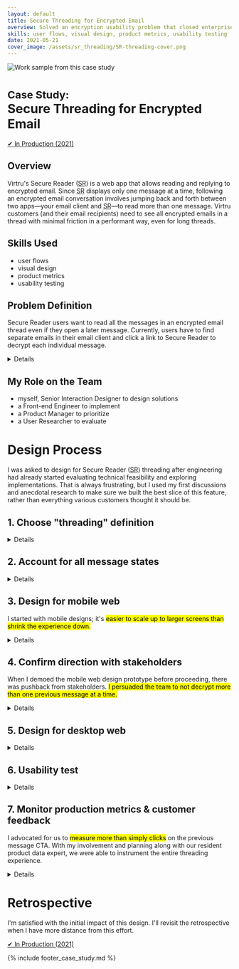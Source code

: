 ```yaml
---
layout: default
title: Secure Threading for Encrypted Email
overview: Solved an encryption usability problem that closed enterprise customers like Equifax and Dish Network, delighted Capital One and Verizon, and had a 98+% success rate.
skills: user flows, visual design, product metrics, usability testing
date: 2021-05-21
cover_image: /assets/sr_threading/SR-threading-cover.png
---
```


<img
  src="{{ site.url }}/assets/sr_threading/SR-threading-cover.png"
  alt="Work sample from this case study"
  class="screenshot screenshot-landscape"
/>

# <small>Case Study:</small> <br />Secure Threading for Encrypted Email

<a href="https://www.virtru.com/secure-collaboration/" type="button" class="btn btn-success" target="_blank">&#10004; In Production (2021)</a>

## Overview

Virtru's Secure Reader (<abbr title="Secure Reader">SR</abbr>) is a web app that allows reading and replying to encrypted email. Since <abbr title="Secure Reader">SR</abbr> displays only one message at a time, following an encrypted email conversation involves jumping back and forth between two apps—your email client and <abbr title="Secure Reader">SR</abbr>—to read more than one message. Virtru customers (and their email recipients) need to see all encrypted emails in a thread with minimal friction in a performant way, even for long threads.

## Skills Used

* user flows  
* visual design
* product metrics
* usability testing

## Problem Definition

<p>
  Secure Reader users want to read all the messages in an encrypted email thread even if they open a later message. Currently, users have to find separate emails in their email client and click a link to Secure Reader to decrypt each individual message.
</p>

<details>
  <div>
    <h3>Step 1. Find latest encrypted email (2 of 2)</h3>
    <img
      src="{{ site.url }}/assets/sr_threading/cur_SR_1-email_2_of_2.png"
      alt="Encrypted email 2 of 2 in email client"
      class="screenshot screenshot-landscape"
    />

    <h3>Step 2. Authenticate & decrypt latest email</h3>
    <img
      src="{{ site.url }}/assets/sr_threading/cur_SR_3-SR_2_of_2.png"
      alt="Decrypted email 2 of 2 in Secure Reader"
      class="screenshot screenshot-landscape"
    />

    <h3>Step 3. Find previous encrypted email (1 of 2)</h3>
    <img
      src="{{ site.url }}/assets/sr_threading/cur_SR_5-email_1_of_2.png"
      alt="Encrypted email 1 of 2 in email client"
      class="screenshot screenshot-landscape"
    />

    <h3>Step 4. Authenticate & decrypt previous email (1 of 2)</h3>
    <img
      src="{{ site.url }}/assets/sr_threading/cur_SR_7-SR_1_of_2.png"
      alt="Decrypted email 2 of 2 in Secure Reader"
      class="screenshot screenshot-landscape"
    />
  </div>

  Challenges:
  <ul>
    <li>
      Understand if users expect "threading" to mean conversation view, quoted content, or something else when they request this feature.
    </li>
    <li>
      Preserve as much email context as possible.
    </li>
    <li>
      Must not sacrifice performance or time to decrypt.
    </li>
    <li>
      Must work well on mobile web.
    </li>
    <li>
      Ideally, support threads of any length (1 message to many).
    </li>
  </ul>
</details>

## My Role on the Team

<ul>
  <li>myself, Senior Interaction Designer to design solutions</li>
  <li>a Front-end Engineer to implement</li>
  <li>a Product Manager to prioritize</li>
  <li>a User Researcher to evaluate</li>
</ul>

# Design Process

I was asked to design for Secure Reader (<abbr title="Secure Reader">SR</abbr>) threading after engineering had already started evaluating technical feasibility and exploring implementations. That is always frustrating, but I used my first discussions and anecdotal research to make sure we built the best slice of this feature, rather than everything various customers thought it should be.

## 1. Choose "threading" definition

<details>
  <h3>Email "threading" is ambiguous</h3>

  <ol>
    <li>
      <p>Conversation view in Gmail and Outlook</p>

      <img
        src="{{ site.url }}/assets/sr_threading/defn/conversation-view.png"
        alt="Gmail conversation view example of threading - 5 messages"
        class="screenshot screenshot-landscape"
      />

      <ul>
        <li>Messages with a shared subject line are displayed in a list where each message is given a similar visual treatment.</li>
        <li>Earlier messages are visible by default.</li>
        <li>Messages may or may not have quoted content in the body of each</li>
        email. Expanding the quoted content shows earlier messages.
        <li>Typically chronological (oldest to newest)</li>
      </ul>
    </li>

    <li>
      <p>Quoted content in the body of an email</p>

      <img
        src="{{ site.url }}/assets/sr_threading/defn/quoting.png"
        alt="Quoted email example of threading - 2 messages"
        class="screenshot screenshot-landscape"
      />

      <ul>
        <li>When composing a reply or forward, most email clients insert the</li>
        previous message body as a quote into the bottom of the new email.
        <li>When reading an email with a quoted message, earlier messages are</li>
        collapsed by default.
        <li>Quoted messages are given different visual treatment from the</li>
        currently viewed or composed message.
        <li>Typically reverse chronological (newest to oldest)</li>
      </ul>
    </li>

    <li>
      Both conversation view and quoting preserve context. Either would help <abbr title="Secure Reader">SR</abbr> users understand more about where the currently unlocked message fits in. So which should we do?
    </li>
  </ol>

  <h3>Conversation view as "<abbr title="Secure Reader">SR</abbr> threading"</h3>

  <h4>Upsides</h4>

    <ul>
      <li>Easier to follow the conversation because each message has the same visual weight.</li>
      <li>Existing message design already works for smaller resolutions like mobile web.</li>
      <li>Future-proofing <abbr title="Secure Reader">SR</abbr> — if each message is treated the same way visually, that leaves room to show policy controls (e.g. revoke, expire, watermark, etc.) for messages where you’re the policy owner.</li>
      <li>Future-proofing <abbr title="Secure Reader">SR</abbr> — if each message is treated the same way visually, that leaves room to reply to earlier messages directly from <abbr title="Secure Reader">SR</abbr>.</li>
    </ul>

  <h4>Downsides</h4>
  <ul>
    <li>For performance reasons, we shouldn’t load the entire
    conversation like an email client. Decrypting every earlier message would make reading the latest message take too long.</li>
  </ul>

  <h3>Quoted content as "<abbr title="Secure Reader">SR</abbr> threading"</h3>

  <h4>Upsides</h4>
  <ul>
    <li>Since the UI emphasizes the current message and not earlier ones, it’s faster to read.</li>
    <li>Also faster to scan for and read in cases where earlier messages aren’t useful or necessary to the context of the current message.</li>
  </ul>

  <h4>Downsides</h4>
  <ul>
    <li>Each quoted message shrinks the width available to display the message body (and earlier messages), like Russian nesting dolls.</li>
    <li>Readability suffers for longer conversations.</li>
    <li>Because <abbr title="Secure Reader">SR</abbr> has to work on mobile web at a minimum resolution of 375x667, there may be no readable mobile layout for longer conversations. Landscape orientation could help here, but if the quotes continue, that will eventually find a limit as well.</li>
  </ul>

  <mark>I choose conversation view as "<abbr title="Secure Reader">SR</abbr> threading"</mark>, because it had more upsides and felt like a more modern approach.
</details>

## 2. Account for all message states

<details>
  <p>
    I sketched out the message states in my notebook as I understood them. Engineering helped me confirm and revise the possible transitions:

    <img
      src="{{ site.url }}/assets/sr_threading/message-states.jpg"
      alt="Proposed transitions for Secure Reader threading"
      class="screenshot screenshot-landscape"
    />
  </p>

  <p>I'm a fan of using the five states from <a href="https://www.scotthurff.com/posts/why-your-user-interface-is-awkward-youre-ignoring-the-ui-stack/" target="_blank">Scott Hurff's UI stack</a> as a starting point for most designs: <em>ideal, loading, error, partial, and blank</em>.</p>

  <p>But the five states wouldn't be enough considering how many possible states there are for each encrypted messages. <mark>These became my design checklist to confirm I covered the entire experience</mark>:

  <ul>
    <li>nothing to decrypt</li>
    <li>attempting to decrypt</li>
    <li>no authentication required to decrypt</li>
    <li>authentication required to decrypt</li>
    <li>access will expire</li>
    <li>access has expired</li>
    <li>access revoked</li>
    <li>not authorized to decrypt</li>
    <li>can decrypt</li>
  </ul>
  </p>
</details>

## 3. Design for mobile web

<p>I started with mobile designs; it's <mark>easier to scale up to larger screens than shrink the experience down.</mark></p>

<details>
  <p>
    If this is our current state (1 of ? messages in a thread decrypted)&hellip;

    <img
      src="{{ site.url }}/assets/sr_threading/mobile/current.png"
      alt="Current state of Secure Reader - 1 decrypted email, no threading" class="screenshot screenshot-portrait"
    />
  </p>

  <p>
    An ideal state would be (all messages in a thread decrypted)&hellip;

    <img
      src="{{ site.url }}/assets/sr_threading/mobile/ideal.png"
      alt="Ideal state of Secure Reader - 2 decrypted emails in a thread" class="screenshot screenshot-portrait"
    />
  </p>

  <p>
    We just need a transition affordance, like "Read previous [message]" or "decrypt previous [message]" to start off the process. Ideally, reading previous messages <mark>scales to long threads without serious security or performance penalties</mark>.

    <img
      src="{{ site.url }}/assets/sr_threading/mobile/states-overview.png"
      alt="Threading states in Secure Reader - unsupported, 1st message, 2nd message, Nth message"
      class="screenshot screenshot-landscape"
    />
  </p>

  <p>
    Here's what a transition looks like&hellip;

    <img
      src="{{ site.url }}/assets/sr_threading/mobile/decrypting.png"
      alt="Decrypting the previous message in a thread in Secure Reader"
      class="screenshot screenshot-portrait"
    />
  </p>

  <p>
    Given the numerous things that can go wrong when trying to decrypt a previous message (as listed in the section above), my designs included many auxiliary screens to describe security logic:

    <img
      src="{{ site.url }}/assets/sr_threading/mobile/decrypting-decision-tree.png"
      alt="Numerous checks when decrypting a previous message in a thread in Secure Reader" class="screenshot screenshot-portrait"
    />
  </p>

  <p>
    Though the number of interactions and hotspots exploded&hellip;

    <img
      src="{{ site.url }}/assets/sr_threading/mobile/SR-threading-hotspots.png"
      alt="Screenshot of dozens of Sketch hotspots to support Secure Reader threading design"
      class="screenshot screenshot-landscape screenshot-borderless"
    />

    &hellip;most error states were as elegant as this&hellip;

    <img
      src="{{ site.url }}/assets/sr_threading/mobile/error.png"
      alt="Screenshot of typical error state designed for Secure Reader threading"
      class="screenshot screenshot-portrait"
    />
  </p>

</details>

## 4. Confirm direction with stakeholders

<p>
  When I demoed the mobile web design prototype before proceeding, there was pushback from stakeholders. <mark>I persuaded the team to not decrypt more than one previous message at a time.</mark>
</p>

<details>
  <p>Everyone was excited we were bringing threading to Secure Reader (<abbr title="Secure Reader">SR</abbr>). But most people asked why we weren't decrypting the entire thread of previous messages.</p>

  <p>
    How I defended my design of one previous message at a time:

    <ol>
      <li>
        <strong>Simple enough to learn</strong>
        <br>
        We decided to not pause for primary user research up front, but there's more than one possible solution. Customers did not express a preference for how Secure Reader should do email threading. The quoted approach to threading, which we are not pursuing, could be what ultimately works best. So why build the maximum version of conversation view without this clarity?
      </li>
      <li>
        <strong>Performance concerns</strong>
        <br>
        How would decrypting more than one message at a time stay quick and accessible for longer threads? We already have at least half a dozen error states for each message, how would we handle errors for multiple messages?
      </li>
      <li>
        <strong>No historical data</strong><br>
        We had no data on how far back in a thread customers read or want to read. This was not something we tracked in Virtru's other email products.
      </li>
    </ol>
  </p>

</details>

## 5. Design for desktop web

<details>
  <p>The mobile screens scaled up nicely to the larger resolution of desktop browsers.</p>

  <p>
    Here's what a transition looks like&hellip;

    <img
      src="{{ site.url }}/assets/sr_threading/desktop/decrypting.png"
      alt="Decrypting the previous message in a thread in desktop web Secure Reader"
      class="screenshot screenshot-landscape"
    />
  </p>

  <p>
    And an example error state&hellip;

    <img
      src="{{ site.url }}/assets/sr_threading/desktop/error.png"
      alt="Screenshot of typical error state designed for desktop web Secure Reader threading"
      class="screenshot screenshot-landscape"
    />
  </p>

  <p>
    An ideal state (all messages in a thread decrypted)&hellip;

    <img
      src="{{ site.url }}/assets/sr_threading/desktop/ideal.png"
      alt="Ideal state of desktop web Secure Reader - 2 decrypted emails in a thread" class="screenshot screenshot-landscape"
    />
  </p>

</details>

## 6. Usability test

<details>
  <p>
    Before launch, I worked with one of our User Researchers to evaluate the effectiveness of the design with 10 external users. We recruited participants via UserTesting.com and split them into two groups based on what they would see&mdash;<strong>current experience vs. new experience</strong>.
  </p>

  <h3>Current experience&mdash;no threading</h3>
  <ol>
    <li>
      <a href="{{ site.url }}/assets/sr_threading/usertest/cur_ux/cur_0.png">See Gmail inbox with unread messages</a>
    </li>
    <li>
      <a href="{{ site.url }}/assets/sr_threading/usertest/cur_ux/cur_1.png">Open Gmail conversation to see latest message encrypted</a>
    </li>
    <li>
      <a href="{{ site.url }}/assets/sr_threading/usertest/cur_ux/cur_2.png">Load Secure Reader in new tab to decrypt</a>
    </li>
    <li>
      See latest message decrypted (2 of 2)
      <img
        src="{{ site.url }}/assets/sr_threading/usertest/no_threading.png"
        alt="A decrypted message without threading in desktop web Secure Reader"
        class="screenshot screenshot-landscape"
      />
    </li>
    <li>
      <a href="{{ site.url }}/assets/sr_threading/usertest/cur_ux/cur_4.png">Navigate back to Gmail conversation</a>
    </li>
    <li>
      <a href="{{ site.url }}/assets/sr_threading/usertest/cur_ux/cur_5.png">Expand previous message in Gmail conversation</a>
    </li>
    <li>
      <a href="{{ site.url }}/assets/sr_threading/usertest/cur_ux/cur_6.png">Load Secure Reader in another new tab to decrypt again</a>
    </li>
    <li>
      <a href="{{ site.url }}/assets/sr_threading/usertest/cur_ux/cur_7.png">See previous message decrypted (1 of 2)</a>
    </li>
  </ol>

  <h3>New experience&mdash;threaded secure messages</h3>
  <ol>
    <li>
      <a href="{{ site.url }}/assets/sr_threading/usertest/new_ux/new_0.png">See Gmail inbox with unread messages</a>
    </li>
    <li>
      <a href="{{ site.url }}/assets/sr_threading/usertest/new_ux/new_1.png">Open Gmail conversation to see latest message encrypted</a>
    </li>
    <li>
      <a href="{{ site.url }}/assets/sr_threading/usertest/new_ux/new_2.png">Load Secure Reader in new tab to decrypt</a>
    </li>
    <li>
      See latest message decrypted (2 of 2) with link to previous
      <img
        src="{{ site.url }}/assets/sr_threading/usertest/threading.png"
        alt="A decrypted message with threading support in desktop web Secure Reader"
        class="screenshot screenshot-landscape"
      />
    </li>
    <li>
      <a href="{{ site.url }}/assets/sr_threading/usertest/new_ux/new_4.png">Load previous message</a>
    </li>
    <li>
      <a href="{{ site.url }}/assets/sr_threading/usertest/new_ux/new_5.png">See previous message decrypted (1 of 2)</a>
    </li>
  </ol>

  <p>
    We hypothesized that participants would spend less time to get to previous messages with the new experience and rank it as easier to use.
  </p>

  <p>
    <mark>Our hypotheses were proven correct</mark>, so we proceeded to production.
    <img
      src="{{ site.url }}/assets/sr_threading/usertest/test_results.png"
      alt="Slack results of high-level takeaways of user test of Secure Reader threading" class="screenshot screenshot-landscape"
    />
  </p>
</details>

## 7. Monitor production metrics & customer feedback

<p>
  I advocated for us to <mark>measure more than simply clicks</mark> on the previous message CTA. With my involvement and planning along with our resident product data expert, we were able to instrument the entire threading experience.
</p>

<details>

  <p>  
    Within a day of launching, threading was available for ~33% of encrypted messages:

    <img
      src="{{ site.url }}/assets/sr_threading/data-use.png"
      alt="Screenshot of day 1 - Secure Reader threading available on 43,940 messages, not available for 134,826 messages."
      class="screenshot screenshot-landscape"
    />
  </p>

  <h3>Quantitative answers I sought</h3>

  <ol>
    <li>
      How many people that decrypted an <abbr title="Secure Reader">SR</abbr> message that’s part of a thread, used <abbr title="Secure Reader">SR</abbr> threading to read at least one earlier message?

      This helped us know <mark>the new UI was being noticed and used.</mark>

      <img
        src="{{ site.url }}/assets/sr_threading/data-funnel.png"
        alt="Screenshot of week 1 Secure Reader threading funnel from previous message shown to successfully used"
        class="screenshot screenshot-landscape"
      />

    </li>

    <li>
      Of those people (in 1), how many previous messages did they try to read?

      This helped us decide if we need to build any kind of bulk decryption for previous messages. Since most users only went back 1 message, <mark>we built the right subset of this feature.</mark>

      <img
        src="{{ site.url }}/assets/sr_threading/data-depth.png"
        alt="Screenshot of week 1 < 4% people read more than one previous message with Secure Reader threading"
        class="screenshot screenshot-landscape"
      />

    </li>

    <li>
      What is the success rate of decrypting previous messages in <abbr title="Secure Reader">SR</abbr> threading? How does that compare to the success rate of decrypting in <abbr title="Secure Reader">SR</abbr> overall?

      This helped prove <mark>we actually solved the user problem of seeing earlier parts of the conversation</mark> without going back to their email.

      <img
        src="{{ site.url }}/assets/sr_threading/data-success-rate.png"
        alt="Screenshot of week 1 98.4% successful decrypts for Secure Reader threading"
        class="screenshot screenshot-landscape"
      />

    </li>
  </ol>

  <h3>Qualitative feedback</h3>

  <blockquote>
    <p>
      Equifax loves it. Verizon didn't realize it rolled out but after we showed them they were happy about it. Capital One felt similarly.
    </p>

    <cite>- Virtru Enterprise <abbr title="Customer Success Manager">CSM</abbr></cite>
  </blockquote>

  <blockquote>
    <p>
      Art's willingness to dig in quickly and iterate on a minimal, slick UX for the feature was key to getting this win. And <mark>Secure Reader threading was essential to our successful roll-out at two of our largest customers - Dish and Equifax.</mark>
    </p>

    <cite>- Virtru <abbr title="Chief Executive Officer">CEO</abbr></cite>
  </blockquote>

  <blockquote>
    <p>
      It comes up occasionally and customers are delighted by it.
    </p>

    <cite>- Virtru <abbr title="Senior Vice President">SVP</abbr> of Customer Success</cite>
  </blockquote>

</details>

# Retrospective

<p>
  I'm satisfied with the initial impact of this design. I'll revisit the retrospective when I have more distance from this effort.
</p>

<p>
  <a href="https://www.virtru.com/secure-collaboration/" type="button" class="btn btn-success" target="_blank">&#10004; In Production (2021)</a>
</p>

{% include footer_case_study.md %}
